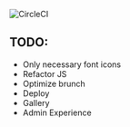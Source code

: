 ![CircleCI](https://circleci.com/gh/tomjschuster/funk-and-schuster.svg?style=svg&circle-token=cf1fa1c679d9fcfede3b89551d2d53d871d59e9a)

## TODO:
- Only necessary font icons
- Refactor JS
- Optimize brunch
- Deploy
- Gallery
- Admin Experience
